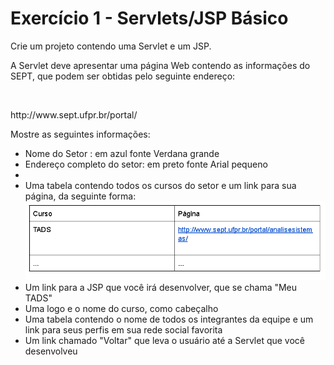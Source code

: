 <h1>Exercício 1 - Servlets/JSP Básico
</h1>

<p>Crie um projeto contendo uma Servlet e um JSP.</p>

<p>A Servlet deve apresentar uma página Web contendo as informações do SEPT, que podem ser obtidas pelo seguinte endereço:
</p>
<br/>
<p><a href="http://www.sept.ufpr.br/portal/"></a>http://www.sept.ufpr.br/portal/</p>

<p>
    Mostre as seguintes informações:
    <ul>
    <li>Nome do Setor : em azul fonte Verdana grande</li>
        <li> Endereço completo do setor: em preto fonte Arial pequeno</li>
    <li> 

    
   <li>
        Uma tabela contendo todos os cursos do setor e um link para sua página, da seguinte forma:
    </li>
    <img src="./assets/TabelaExemplo.png" alt="Tabela">
    <li>
        Um link para a JSP que você irá desenvolver, que se chama "Meu TADS"
    </li>
    <li>
        Uma logo e o nome do curso, como cabeçalho
    </li>
    <li>
        Uma tabela contendo o nome de todos os integrantes da equipe e um link para seus perfis em sua rede social favorita
    </li>
    <li>
        Um link chamado "Voltar" que leva o usuário até a Servlet que você desenvolveu

  
</ul>
</p>

